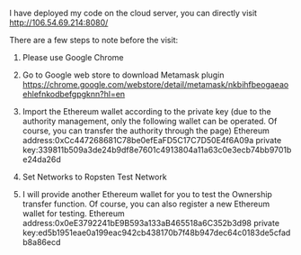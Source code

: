I have deployed my code on the cloud server, you can directly visit http://106.54.69.214:8080/

There are a few steps to note before the visit:
1. Please use Google Chrome

2. Go to Google web store to download Metamask plugin
https://chrome.google.com/webstore/detail/metamask/nkbihfbeogaeaoehlefnkodbefgpgknn?hl=en

3. Import the Ethereum wallet according to the private key (due to the authority management, only the following wallet can be operated. Of course, you can transfer the authority through the page)
Ethereum address:0xCc447268681C78be0efEaFD5C17C7D50E4f6A09a
private key:339811b509a3de24b9df8e7601c4913804a11a63c0e3ecb74bb9701be24da26d

4. Set Networks to Ropsten Test Network
5. I will provide another Ethereum wallet for you to test the Ownership transfer function. Of course, you can also register a new Ethereum wallet for testing.
Ethereum address:0x0eE3792241bE9B593a133aB465518a6C352b3d98
private key:ed5b1951eae0a199eac942cb438170b7f48b947dec64c0183de5cfadb8a86ecd